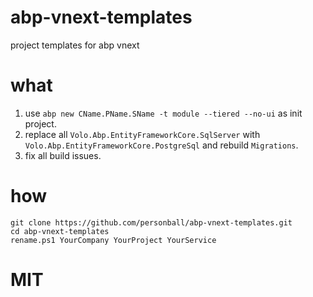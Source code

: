 # abp-vnext-templates
project templates for abp vnext

# what 

1. use `abp new CName.PName.SName -t module --tiered --no-ui` as init project.
1. replace all `Volo.Abp.EntityFrameworkCore.SqlServer` with `Volo.Abp.EntityFrameworkCore.PostgreSql` and rebuild `Migrations`.
1. fix all build issues.

# how

```
git clone https://github.com/personball/abp-vnext-templates.git
cd abp-vnext-templates
rename.ps1 YourCompany YourProject YourService
```

# MIT
